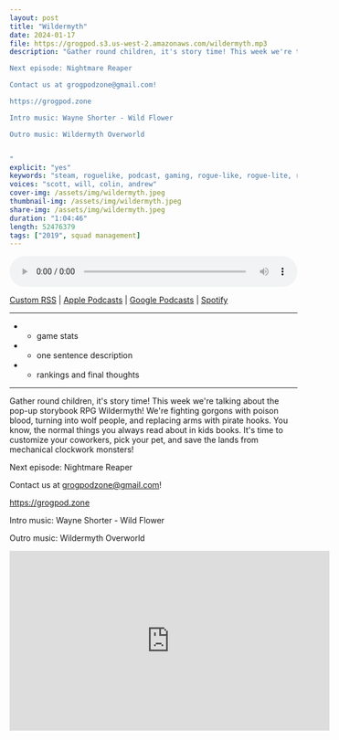 ```yaml
---
layout: post
title: "Wildermyth"
date: 2024-01-17
file: https://grogpod.s3.us-west-2.amazonaws.com/wildermyth.mp3
description: "Gather round children, it's story time! This week we're talking about the pop-up storybook RPG Wildermyth! We're fighting gorgons with poison blood, turning into wolf people, and replacing arms with pirate hooks. You know, the normal things you always read about in kids books. It's time to customize your coworkers, pick your pet, and save the lands from mechanical clockwork monsters!

Next episode: Nightmare Reaper

Contact us at grogpodzone@gmail.com!

https://grogpod.zone

Intro music: Wayne Shorter - Wild Flower

Outro music: Wildermyth Overworld


"
explicit: "yes" 
keywords: "steam, roguelike, podcast, gaming, rogue-like, rogue-lite, roguelite"
voices: "scott, will, colin, andrew"
cover-img: /assets/img/wildermyth.jpeg
thumbnail-img: /assets/img/wildermyth.jpeg
share-img: /assets/img/wildermyth.jpeg
duration: "1:04:46"
length: 52476379
tags: ["2019", squad management]
---
```





<div class="container">
  <audio controls style="width: 100%;">
    <source src="https://grogpod.s3.us-west-2.amazonaws.com/wildermyth.mp3" type="audio/mpeg">
  </audio>
</div>

[Custom RSS](https://grogpod.zone/feed.xml) | [Apple Podcasts](https://podcasts.apple.com/us/podcast/grogpod/id1650474911) | [Google Podcasts](https://podcasts.google.com/feed/aHR0cHM6Ly9ncm9ncG9kLnpvbmUvZmVlZC54bWw) | [Spotify](https://open.spotify.com/show/655SEhPUWIC77oO3hILe0b)

---
*  - game stats
*  - one sentence description
*  - rankings and final thoughts

---

Gather round children, it's story time! This week we're talking about the pop-up storybook RPG Wildermyth! We're fighting gorgons with poison blood, turning into wolf people, and replacing arms with pirate hooks. You know, the normal things you always read about in kids books. It's time to customize your coworkers, pick your pet, and save the lands from mechanical clockwork monsters!

Next episode: Nightmare Reaper

Contact us at grogpodzone@gmail.com!

https://grogpod.zone

Intro music: Wayne Shorter - Wild Flower

Outro music: Wildermyth Overworld

<div class="embed-responsive embed-responsive-16by9">
<iframe width="560" height="315" src="https://www.youtube.com/embed/xxxxx" title="YouTube video player" frameborder="0" allow="accelerometer; autoplay; clipboard-write; encrypted-media; gyroscope; picture-in-picture" allowfullscreen></iframe>
</div>
